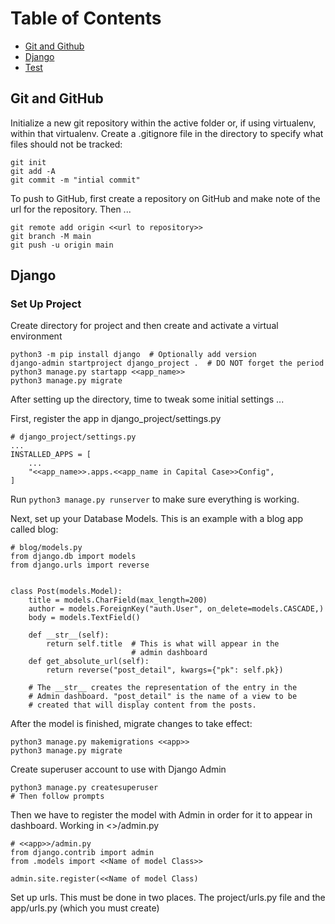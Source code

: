 # Table of Contents

* [Git and Github](#git)
* [Django](#django)
* [Test](#test)

## <a name="git">Git and GitHub</a>

Initialize a new git repository within the active folder or, if using virtualenv, within that virtualenv. Create a .gitignore file in the directory to specify what files should not be tracked:  

    git init
    git add -A
    git commit -m "intial commit"

To push to GitHub, first create a repository on GitHub and make note of the url for the repository.  Then ...  

    git remote add origin <<url to repository>>
    git branch -M main
    git push -u origin main

## <a name="django">Django</a>

### Set Up Project

Create directory for project and then create and activate a virtual environment  

    python3 -m pip install django  # Optionally add version
    django-admin startproject django_project .  # DO NOT forget the period
    python3 manage.py startapp <<app_name>>
    python3 manage.py migrate

After setting up the directory, time to tweak some initial settings ...

First, register the app in django_project/settings.py

    # django_project/settings.py
    ...
    INSTALLED_APPS = [
        ...
        "<<app_name>>.apps.<<app_name in Capital Case>>Config",
    ]

Run ```python3 manage.py runserver``` to make sure everything is working.

Next, set up your Database Models. This is an example with a blog app called blog:  

    # blog/models.py
    from django.db import models
    from django.urls import reverse
    
    
    class Post(models.Model):
        title = models.CharField(max_length=200)
        author = models.ForeignKey("auth.User", on_delete=models.CASCADE,)
        body = models.TextField()
    
        def __str__(self):
            return self.title  # This is what will appear in the
                               # admin dashboard    
        def get_absolute_url(self):
            return reverse("post_detail", kwargs={"pk": self.pk})  
        
        # The __str__ creates the representation of the entry in the
        # Admin dashboard. "post_detail" is the name of a view to be
        # created that will display content from the posts.  

After the model is finished, migrate changes to take effect:

    python3 manage.py makemigrations <<app>>
    python3 manage.py migrate

Create superuser account to use with Django Admin  

    python3 manage.py createsuperuser
    # Then follow prompts

Then we have to register the model with Admin in order for it to appear in dashboard. Working in  <<app>>/admin.py  

    # <<app>>/admin.py
    from django.contrib import admin
    from .models import <<Name of model Class>>
    
    admin.site.register(<<Name of model Class)

Set up urls. This must be done in two places. The project/urls.py file and the app/urls.py (which you must create) 

## 
